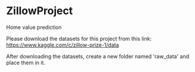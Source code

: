 # ZillowProject
Home value prediction

Please download the datasets for this project from this link: https://www.kaggle.com/c/zillow-prize-1/data

After downloading the datasets, create a new folder named 'raw_data' and place them in it.
